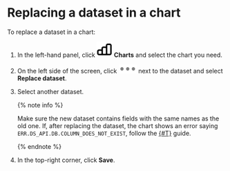 # Replacing a dataset in a chart

To replace a dataset in a chart:


1. In the left-hand panel, click ![image](../../../_assets/datalens/chart.svg) **Charts** and select the chart you need.
1. On the left side of the screen, click ![image](../../../_assets/datalens/horizontal-ellipsis.svg) next to the dataset and select **Replace dataset**.
1. Select another dataset.

   {% note info %}

   Make sure the new dataset contains fields with the same names as the old one. If, after replacing the dataset, the chart shows an error saying `ERR.DS_API.DB.COLUMN_DOES_NOT_EXIST`, follow the [{#T}](../dataset/update-field.md#replace-field) guide.

   {% endnote %}

1. In the top-right corner, click **Save**.
